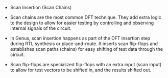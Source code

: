 - Scan Insertion (Scan Chains)

- Scan chains are the most common DFT technique. They add extra logic to the design to allow for easier testing by controlling and observing internal signals of the circuit.

- In Genus, scan insertion happens as part of the DFT insertion step during RTL synthesis or place-and-route. It inserts scan flip-flops and establishes scan paths (chains) for easy shifting of test data through the circuit.

- Scan flip-flops are specialized flip-flops with an extra input (scan input) to allow for test vectors to be shifted in, and the results shifted out.
